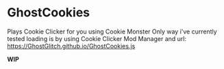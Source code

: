 # GhostCookies
Plays Cookie Clicker for you using Cookie Monster
Only way i've currently tested loading is by using Cookie Clicker Mod Manager and url: https://GhostGlitch.github.io/GhostCookies.js

**WIP**
